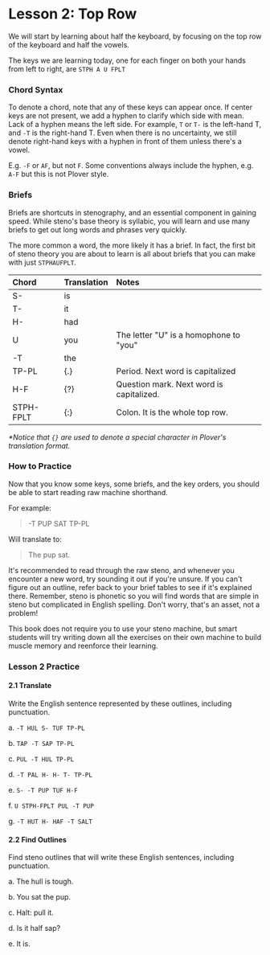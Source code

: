 # Lesson 2:  Top Row

We will start by learning about half the keyboard, by focusing on the top row of the keyboard and half the vowels.

The keys we are learning today, one for each finger on both your hands from left to right, are `STPH A U FPLT`

### Chord Syntax

To denote a chord, note that any of these keys can appear once. If center keys are not present, we add a hyphen to clarify which side with mean. Lack of a hyphen means the left side. For example, `T` or `T-` is the left-hand T, and `-T` is the right-hand T. Even when there is no uncertainty, we still denote right-hand keys with a hyphen in front of them unless there's a vowel.

E.g. `-F` or `AF`, but not `F`. Some conventions always include the hyphen, e.g. `A-F` but this is not Plover style.

### Briefs

Briefs are shortcuts in stenography, and an essential component in gaining speed. While steno's base theory is syllabic, you will learn and use many briefs to get out long words and phrases very quickly.

The more common a word, the more likely it has a brief. In fact, the first bit of steno theory you are about to learn is all about briefs that you can make with just `STPHAUFPLT`.

| Chord | Translation | Notes |
| :--- | :--- | :--- |
| S- | is |  |
| T- | it |  |
| H- | had |  |
| U | you | The letter "U" is a homophone to "you" |
| -T | the |  |
| TP-PL | {.} | Period. Next word is capitalized |
| H-F | {?} | Question mark. Next word is capitalized. |
| STPH-FPLT | {:} | Colon. It is the whole top row. |

_\*Notice that _`{}`_ are used to denote a special character in Plover's translation format._

### How to Practice

Now that you know some keys, some briefs, and the key orders, you should be able to start reading raw machine shorthand.

For example:

> -T PUP SAT TP-PL

Will translate to:

> The pup sat.

It's recommended to read through the raw steno, and whenever you encounter a new word, try sounding it out if you're unsure. If you can't figure out an outline, refer back to your brief tables to see if it's explained there. Remember, steno is phonetic so you will find words that are simple in steno but complicated in English spelling. Don't worry, that's an asset, not a problem!

This book does not require you to use your steno machine, but smart students will try writing down all the exercises on their own machine to build muscle memory and reenforce their learning.

### Lesson 2 Practice

#### 2.1 Translate

Write the English sentence represented by these outlines, including punctuation.

a. `-T HUL S- TUF TP-PL`

b. `TAP -T SAP TP-PL`

c. `PUL -T HUL TP-PL`

d. `-T PAL H- H- T- TP-PL` 

e. `S- -T PUP TUF H-F`

f. `U STPH-FPLT PUL -T PUP`

g. `-T HUT H- HAF -T SALT`

#### 2.2 Find Outlines

Find steno outlines that will write these English sentences, including punctuation.

a. The hull is tough.

b. You sat the pup.

c. Halt: pull it.

d. Is it half sap?

e. It is.



